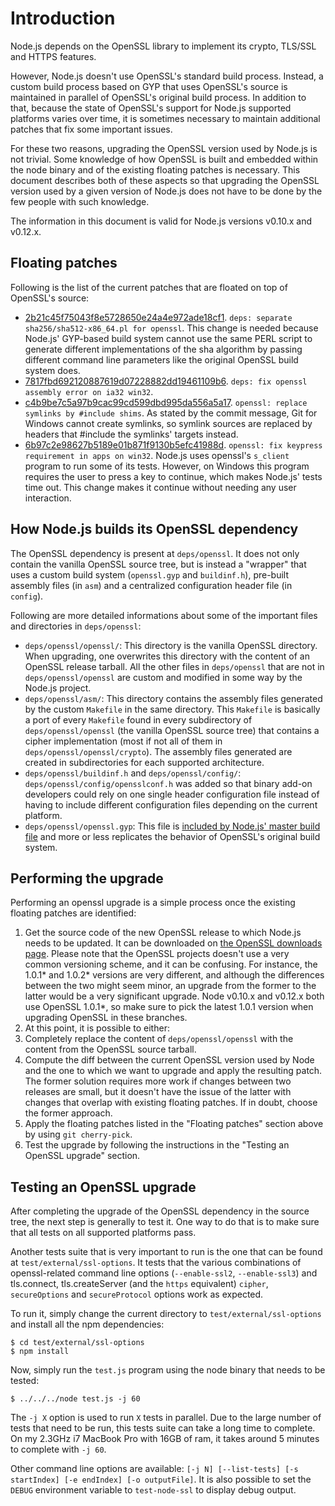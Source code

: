 # Introduction

Node.js depends on the OpenSSL library to implement its crypto, TLS/SSL and HTTPS features.

However, Node.js doesn't use OpenSSL's standard build process. Instead, a custom build process based on GYP that uses OpenSSL's source is maintained in parallel of OpenSSL's original build process. In addition to that, because the state of OpenSSL's support for Node.js supported platforms varies over time, it is sometimes necessary to maintain additional patches that fix some important issues.

For these two reasons, upgrading the OpenSSL version used by Node.js is not trivial. Some knowledge of how OpenSSL is built and embedded within the node binary and of the existing floating patches is necessary. This document describes both of these aspects so that upgrading the OpenSSL version used by a given version of Node.js does not have to be done by the few people with such knowledge.

The information in this document is valid for Node.js versions v0.10.x and v0.12.x.

## Floating patches

Following is the list of the current patches that are floated on top of OpenSSL's source:
* [2b21c45f75043f8e5728650e24a4e972ade18cf1](https://github.com/joyent/node/commit/2b21c45f75043f8e5728650e24a4e972ade18cf1). `deps: separate sha256/sha512-x86_64.pl for openssl`. This change is needed because Node.js' GYP-based build system cannot use the same PERL script to generate different implementations of the sha algorithm by passing different command line parameters like the original OpenSSL build system does.
* [7817fbd692120887619d07228882dd19461109b6](https://github.com/joyent/node/commit/7817fbd692120887619d07228882dd19461109b6). `deps: fix openssl assembly error on ia32 win32`. 
* [c4b9be7c5a97b9cac99cd599dbd995da556a5a17](https://github.com/joyent/node/commit/c4b9be7c5a97b9cac99cd599dbd995da556a5a17). `openssl: replace symlinks by #include shims`. As stated by the commit message, Git for Windows cannot create symlinks, so symlink sources are replaced by headers that #include the symlinks' targets instead.
* [6b97c2e98627b5189e01b871f9130b5efc41988d](https://github.com/joyent/node/commit/6b97c2e98627b5189e01b871f9130b5efc41988d). `openssl: fix keypress requirement in apps on win32`. Node.js uses openssl's `s_client` program to run some of its tests. However, on Windows this program requires the user to press a key to continue, which makes Node.js' tests time out. This change makes it continue without needing any user interaction.

## How Node.js builds its OpenSSL dependency

The OpenSSL dependency is present at `deps/openssl`. It does not only contain the vanilla OpenSSL source tree, but is instead a "wrapper" that uses a custom build system (`openssl.gyp` and `buildinf.h`), pre-built assembly files (in `asm`) and a centralized configuration header file (in `config`).

Following are more detailed informations about some of the important files and directories in `deps/openssl`:
* `deps/openssl/openssl/`: This directory is the vanilla OpenSSL directory. When upgrading, one overwrites this directory with the content of an OpenSSL release tarball. All the other files in `deps/openssl` that are not in `deps/openssl/openssl` are custom and modified in some way by the Node.js project.
* `deps/openssl/asm/`: This directory contains the assembly files generated by the custom `Makefile` in the same directory. This `Makefile` is basically a port of every `Makefile` found in every subdirectory of `deps/openssl/openssl` (the vanilla OpenSSL source tree) that contains a cipher implementation (most if not all of them in `deps/openssl/openssl/crypto`). The assembly files generated are created in subdirectories for each supported architecture.
* `deps/openssl/buildinf.h` and `deps/openssl/config/`: `deps/openssl/config/opensslconf.h` was added so that binary add-on developers could rely on one single header configuration file instead of having to include different configuration files depending on the current platform.
* `deps/openssl/openssl.gyp`: This file is [included by Node.js' master build file](https://github.com/joyent/node/blob/v0.12.2-release/node.gyp#L203) and more or less replicates the behavior of OpenSSL's original build system.

## Performing the upgrade

Performing an openssl upgrade is a simple process once the existing floating patches are identified:

1. Get the source code of the new OpenSSL release to which Node.js needs to be updated. It can be downloaded on [the OpenSSL downloads page](http://openssl.org/source/). Please note that the OpenSSL projects doesn't use a very common versioning scheme, and it can be confusing. For instance, the 1.0.1* and 1.0.2* versions are very different, and although the differences between the two might seem minor, an upgrade from the former to the latter would be a very significant upgrade. Node v0.10.x and v0.12.x both use OpenSSL 1.0.1*, so make sure to pick the latest 1.0.1 version when upgrading OpenSSL in these branches.
2. At this point, it is possible to either:
  1. Completely replace the content of `deps/openssl/openssl` with the content from the OpenSSL source tarball.
  2. Compute the diff between the current OpenSSL version used by Node and the one to which we want to upgrade and apply the resulting patch.
The former solution requires more work if changes between two releases are small, but it doesn't have the issue of the latter with changes that overlap with existing floating patches. If in doubt, choose the former approach.
3. Apply the floating patches listed in the "Floating patches" section above by using `git cherry-pick`.
4. Test the upgrade by following the instructions in the "Testing an OpenSSL upgrade" section.

## Testing an OpenSSL upgrade

After completing the upgrade of the OpenSSL dependency in the source tree, the next step is generally to test it.
One way to do that is to make sure that all tests on all supported platforms pass.

Another tests suite that is very important to run is the one that can be found at `test/external/ssl-options`. It tests that the various combinations of openssl-related command line options (`--enable-ssl2`, `--enable-ssl3`) and
tls.connect, tls.createServer (and the `https` equivalent) `cipher`, `secureOptions` and `secureProtocol` options work as expected.

To run it, simply change the current directory to `test/external/ssl-options` and install all the npm dependencies:
```
$ cd test/external/ssl-options
$ npm install
```
Now, simply run the `test.js` program using the node binary that needs to be tested:
```
$ ../../../node test.js -j 60
```
The `-j X` option is used to run `X` tests in parallel. Due to the large number of tests that need to be run, this tests suite can take a long time to complete. On my 2.3GHz i7 MacBook Pro with 16GB of ram, it takes around 5 minutes to complete with `-j 60`.

Other command line options are available: `[-j N] [--list-tests] [-s startIndex] [-e endIndex] [-o outputFile]`. 
It is also possible to set the `DEBUG` environment variable to `test-node-ssl` to display debug output.